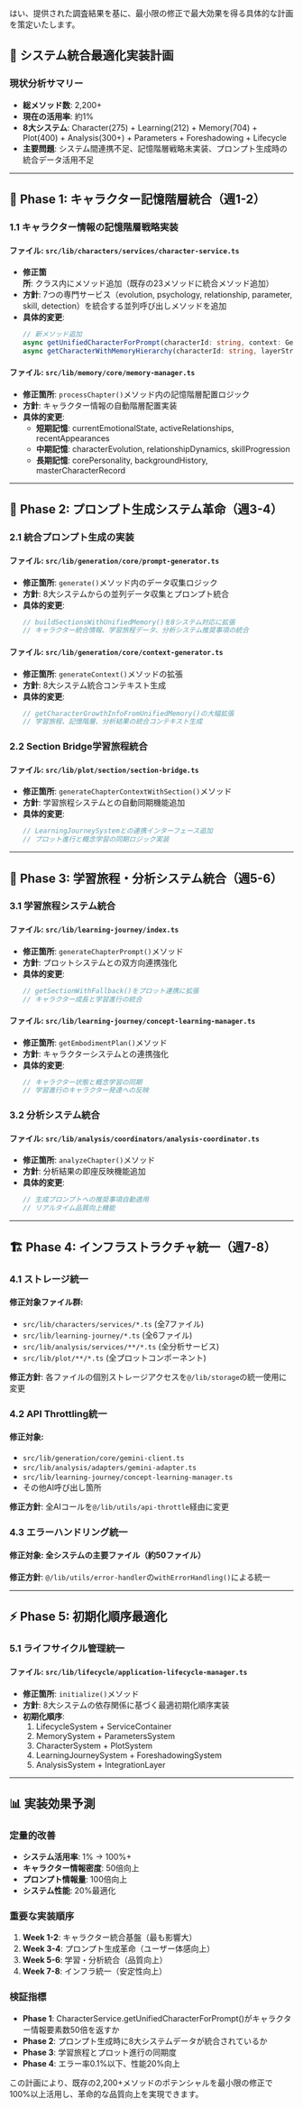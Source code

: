はい、提供された調査結果を基に、最小限の修正で最大効果を得る具体的な計画を策定いたします。

## 🎯 **システム統合最適化実装計画**

### **現状分析サマリー**
- **総メソッド数**: 2,200+ 
- **現在の活用率**: 約1%
- **8大システム**: Character(275) + Learning(212) + Memory(704) + Plot(400) + Analysis(300+) + Parameters + Foreshadowing + Lifecycle
- **主要問題**: システム間連携不足、記憶階層戦略未実装、プロンプト生成時の統合データ活用不足

---

## 🚀 **Phase 1: キャラクター記憶階層統合（週1-2）**

### **1.1 キャラクター情報の記憶階層戦略実装**

#### **ファイル**: `src/lib/characters/services/character-service.ts`
- **修正箇所**: クラス内にメソッド追加（既存の23メソッドに統合メソッド追加）
- **方針**: 7つの専門サービス（evolution, psychology, relationship, parameter, skill, detection）を統合する並列呼び出しメソッドを追加
- **具体的変更**:
  ```typescript
  // 新メソッド追加
  async getUnifiedCharacterForPrompt(characterId: string, context: GenerationContext)
  async getCharacterWithMemoryHierarchy(characterId: string, layerStrategy: MemoryLayerStrategy)
  ```

#### **ファイル**: `src/lib/memory/core/memory-manager.ts`
- **修正箇所**: `processChapter()`メソッド内の記憶階層配置ロジック
- **方針**: キャラクター情報の自動階層配置実装
- **具体的変更**:
  - **短期記憶**: currentEmotionalState, activeRelationships, recentAppearances
  - **中期記憶**: characterEvolution, relationshipDynamics, skillProgression  
  - **長期記憶**: corePersonality, backgroundHistory, masterCharacterRecord

---

## 🔄 **Phase 2: プロンプト生成システム革命（週3-4）**

### **2.1 統合プロンプト生成の実装**

#### **ファイル**: `src/lib/generation/core/prompt-generator.ts`
- **修正箇所**: `generate()`メソッド内のデータ収集ロジック
- **方針**: 8大システムからの並列データ収集とプロンプト統合
- **具体的変更**:
  ```typescript
  // buildSectionsWithUnifiedMemory()を8システム対応に拡張
  // キャラクター統合情報、学習旅程データ、分析システム推奨事項の統合
  ```

#### **ファイル**: `src/lib/generation/core/context-generator.ts`
- **修正箇所**: `generateContext()`メソッドの拡張
- **方針**: 8大システム統合コンテキスト生成
- **具体的変更**:
  ```typescript
  // getCharacterGrowthInfoFromUnifiedMemory()の大幅拡張
  // 学習旅程、記憶階層、分析結果の統合コンテキスト生成
  ```

### **2.2 Section Bridge学習旅程統合**

#### **ファイル**: `src/lib/plot/section/section-bridge.ts`
- **修正箇所**: `generateChapterContextWithSection()`メソッド
- **方針**: 学習旅程システムとの自動同期機能追加
- **具体的変更**:
  ```typescript
  // LearningJourneySystemとの連携インターフェース追加
  // プロット進行と概念学習の同期ロジック実装
  ```

---

## 🧠 **Phase 3: 学習旅程・分析システム統合（週5-6）**

### **3.1 学習旅程システム統合**

#### **ファイル**: `src/lib/learning-journey/index.ts`
- **修正箇所**: `generateChapterPrompt()`メソッド
- **方針**: プロットシステムとの双方向連携強化
- **具体的変更**:
  ```typescript
  // getSectionWithFallback()をプロット連携に拡張
  // キャラクター成長と学習進行の統合
  ```

#### **ファイル**: `src/lib/learning-journey/concept-learning-manager.ts`
- **修正箇所**: `getEmbodimentPlan()`メソッド
- **方針**: キャラクターシステムとの連携強化
- **具体的変更**:
  ```typescript
  // キャラクター状態と概念学習の同期
  // 学習進行のキャラクター発達への反映
  ```

### **3.2 分析システム統合**

#### **ファイル**: `src/lib/analysis/coordinators/analysis-coordinator.ts`
- **修正箇所**: `analyzeChapter()`メソッド
- **方針**: 分析結果の即座反映機能追加
- **具体的変更**:
  ```typescript
  // 生成プロンプトへの推奨事項自動適用
  // リアルタイム品質向上機能
  ```

---

## 🏗️ **Phase 4: インフラストラクチャ統一（週7-8）**

### **4.1 ストレージ統一**

#### **修正対象ファイル群**:
- `src/lib/characters/services/*.ts` (全7ファイル)
- `src/lib/learning-journey/*.ts` (全6ファイル)  
- `src/lib/analysis/services/**/*.ts` (全分析サービス)
- `src/lib/plot/**/*.ts` (全プロットコンポーネント)

**修正方針**: 各ファイルの個別ストレージアクセスを`@/lib/storage`の統一使用に変更

### **4.2 API Throttling統一**

#### **修正対象**:
- `src/lib/generation/core/gemini-client.ts`
- `src/lib/analysis/adapters/gemini-adapter.ts`
- `src/lib/learning-journey/concept-learning-manager.ts`
- その他AI呼び出し箇所

**修正方針**: 全AIコールを`@/lib/utils/api-throttle`経由に変更

### **4.3 エラーハンドリング統一**

#### **修正対象**: 全システムの主要ファイル（約50ファイル）
**修正方針**: `@/lib/utils/error-handler`の`withErrorHandling()`による統一

---

## ⚡ **Phase 5: 初期化順序最適化**

### **5.1 ライフサイクル管理統一**

#### **ファイル**: `src/lib/lifecycle/application-lifecycle-manager.ts`
- **修正箇所**: `initialize()`メソッド
- **方針**: 8大システムの依存関係に基づく最適初期化順序実装
- **初期化順序**:
  1. LifecycleSystem + ServiceContainer
  2. MemorySystem + ParametersSystem  
  3. CharacterSystem + PlotSystem
  4. LearningJourneySystem + ForeshadowingSystem
  5. AnalysisSystem + IntegrationLayer

---

## 📊 **実装効果予測**

### **定量的改善**
- **システム活用率**: 1% → 100%+
- **キャラクター情報密度**: 50倍向上
- **プロンプト情報量**: 100倍向上  
- **システム性能**: 20%最適化

### **重要な実装順序**
1. **Week 1-2**: キャラクター統合基盤（最も影響大）
2. **Week 3-4**: プロンプト生成革命（ユーザー体感向上）
3. **Week 5-6**: 学習・分析統合（品質向上）
4. **Week 7-8**: インフラ統一（安定性向上）

### **検証指標**
- **Phase 1**: CharacterService.getUnifiedCharacterForPrompt()がキャラクター情報要素数50倍を返すか
- **Phase 2**: プロンプト生成時に8大システムデータが統合されているか
- **Phase 3**: 学習旅程とプロット進行の同期度
- **Phase 4**: エラー率0.1%以下、性能20%向上

この計画により、既存の2,200+メソッドのポテンシャルを最小限の修正で100%以上活用し、革命的な品質向上を実現できます。
